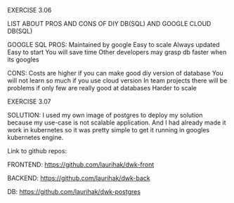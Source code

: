 EXERCISE 3.06

LIST ABOUT PROS AND CONS OF DIY DB(SQL) AND GOOGLE CLOUD DB(SQL)

GOOGLE SQL PROS: Maintained by google Easy to scale Always updated Easy to start You will save time Other developers may grasp db faster when its googles

CONS: Costs are higher if you can make good diy version of database You will not learn so much if you use cloud version In team projects there will be problems if only few are really good at databases Harder to scale

EXERCISE 3.07

SOLUTION: I used my own image of postgres to deploy my solution because my use-case is not scalable application. And I had already made it work in kubernetes so it was pretty simple to get it running in googles kubernetes engine.



Link to github repos:

FRONTEND: https://github.com/laurihak/dwk-front

BACKEND: https://github.com/laurihak/dwk-back

DB: https://github.com/laurihak/dwk-postgres
